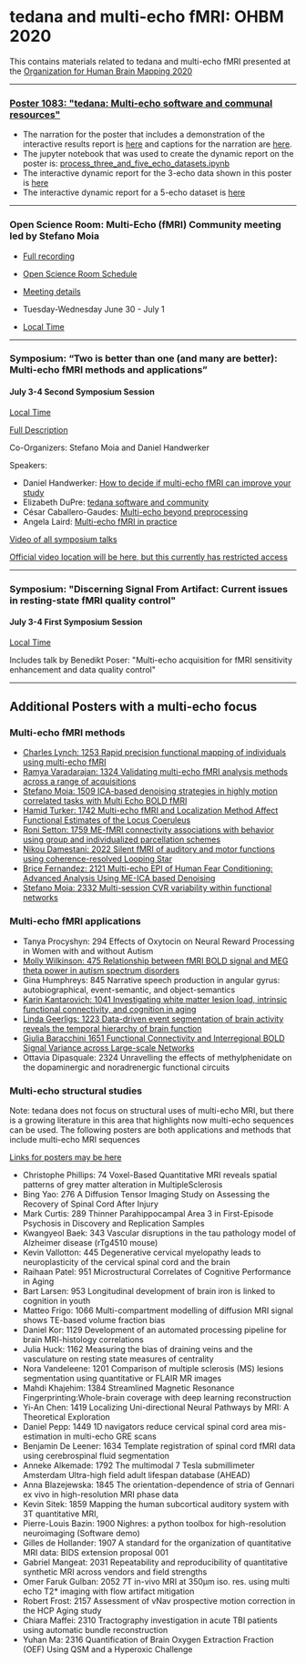 # tedana and multi-echo fMRI: OHBM 2020

This contains materials related to tedana and multi-echo fMRI presented at the [Organization for Human Brain Mapping 2020](https://www.humanbrainmapping.org/i4a/pages/index.cfm?pageid=3958)

-----

### [Poster 1083: "tedana: Multi-echo software and communal resources"](./docs/OHBM2020_1083_tedana_poster_with_links.pdf)
* The narration for the poster that includes a demonstration of the interactive results report is [here](./docs/OHBM2020_1083_tedana_poster_narration.mp4) and captions for the narration are [here](./docs/OHBM2020_1083_tedana_poster_narration.srt).
* The jupyter notebook that was used to create the dynamic report on the poster is: [process_three_and_five_echo_datasets.ipynb](./process_three_and_five_echo_datasets.ipynb)
* The interactive dynamic report for the 3-echo data shown in this poster is [here](https://me-ica.github.io/tedana-ohbm-2020/three-echo-report/tedana_report.html)
* The interactive dynamic report for a 5-echo dataset  is [here](https://me-ica.github.io/tedana-ohbm-2020/five-echo-report/tedana_report.html)

-----

### Open Science Room: Multi-Echo (fMRI) Community meeting led by Stefano Moia
* [Full recording](https://youtu.be/bm4gfoFNw3g)
* [Open Science Room Schedule](https://ohbm.github.io/osr2020/schedule/emea)

* [Meeting details](https://github.com/ohbm/osr2020/issues/51)
* Tuesday-Wednesday June 30 - July 1
* [Local Time](https://arewemeetingyet.com/New%20York/2020-06-30/15:00/Multi-echo%20(fMRI)%20community%20meeting)

-----

### Symposium: “Two is better than one (and many are better): Multi-echo fMRI methods and applications”
#### July 3-4 Second Symposium Session
[Local Time](https://arewemeetingyet.com/New%20York/2020-07-03/24:00/Two%20is%20better%20than%20one%20(and%20many%20are%20better):%20Multi-echo%20fMRI%20methods%20and%20applications)

[Full Description](https://www.humanbrainmapping.org/files/2020/OHBM_Two.pdf)

Co-Organizers: Stefano Moia and Daniel Handwerker

Speakers:
* Daniel Handwerker: [How to decide if multi-echo fMRI can improve your study](https://doi.org/10.6084/m9.figshare.12649250.v1)
* Elizabeth DuPre: [tedana software and community](https://doi.org/10.6084/m9.figshare.12645545.v1)
* César Caballero-Gaudes: [Multi-echo beyond preprocessing](https://doi.org/10.6084/m9.figshare.12756143.v1)
* Angela Laird: [Multi-echo fMRI in practice](https://osf.io/dqha3/)

[Video of all symposium talks](https://drive.google.com/file/d/1iljCldQb11lfKIo33w3GzGKQ1eI7iT5I/view?usp=sharing)

[Official video location will be here, but this currently has restricted access](https://www.pathlms.com/ohbm)

-----

### Symposium: "Discerning Signal From Artifact: Current issues in resting-state fMRI quality control"
#### July 3-4 First Symposium Session
[Local Time](https://arewemeetingyet.com/New%20York/2020-07-03/23:00/Multi-echo%20acquisition%20for%20fMRI%20sensitivity%20enhancement%20and%20data%20quality%20control)

Includes talk by Benedikt Poser: "Multi-echo acquisition for fMRI sensitivity enhancement and data quality control"

-----

## Additional Posters with a multi-echo focus

### Multi-echo fMRI methods
* [Charles Lynch: 1253 Rapid precision functional mapping of individuals using multi-echo fMRI](https://cdn-akamai.6connex.com/645/1827//Lynch_etal_ME_Reliability_OHBM_2020_15922678529503663.pdf)
* [Ramya Varadarajan: 1324 Validating multi-echo fMRI analysis methods across a range of acquisitions](https://github.com/ramyav97/multi-echo-fMRI-OHBM-2020)
* [Stefano Moia: 1509 ICA-based denoising strategies in highly motion correlated tasks with Multi Echo BOLD fMRI](https://cdn-akamai.6connex.com/645/1827//Moia_OHBM_1509_15922381110809123.pdf) 
* [Hamid Turker: 1742 Multi-echo fMRI and Localization Method Affect Functional Estimates of the Locus Coeruleus](https://cdn-akamai.6connex.com/645/1827//OHBM_2020_1592236367538722.pdf)
* [Roni Setton: 1759 ME-fMRI connectivity associations with behavior using group and individualized parcellation schemes](https://raw.githack.com/rsetton/misc/master/OHBM_L%26R.pdf)
* [Nikou Damestani: 2022 Silent fMRI of auditory and motor functions using coherence-resolved Looping Star](https://cdn-akamai.6connex.com/645/1827//Poster2022_NLDamestani_15919783112583912.pdf)
* [Brice Fernandez: 2121 Multi-echo EPI of Human Fear Conditioning: Advanced Analysis Using ME-ICA based Denoising](https://cdn-akamai.6connex.com/645/1827//2121_Poster_OHBM2020_Fernandez_15919875568204938.pdf)
* [Stefano Moia: 2332 Multi-session CVR variability within functional networks](https://cdn-akamai.6connex.com/645/1827//Moia_OHBM_2332_15922382460251119.pdf)

### Multi-echo fMRI applications
* Tanya Procyshyn: 294 Effects of Oxytocin on Neural Reward Processing in Women with and without Autism
* [Molly Wilkinson: 475 Relationship between fMRI BOLD signal and MEG theta power in autism spectrum disorders](https://cdn-akamai.6connex.com/645/1827//OHBM_poster_15921884565277259.pdf)
* Gina Humphreys: 845 Narrative speech production in angular gyrus: autobiographical, event-semantic, and object-semantics
* [Karin Kantarovich: 1041 Investigating white matter lesion load, intrinsic functional connectivity, and cognition in aging](https://cdn-akamai.6connex.com/645/1827//OHBM_KK_2020_FINAL_1592010231729494.pdf)
* [Linda Geerligs: 1223 Data-driven event segmentation of brain activity reveals the temporal hierarchy of brain function](https://cdn-akamai.6connex.com/645/1827//Poster_OHBM_15922448486205692.pdf)
* [Giulia Baracchini 1651 Functional Connectivity and Interregional BOLD Signal Variance across Large-scale Networks](https://cdn-akamai.6connex.com/645/1827//OHBM2020_poster_15919866947239243.pdf)
* Ottavia Dipasquale: 2324 Unravelling the effects of methylphenidate on the dopaminergic and noradrenergic functional circuits

### Multi-echo structural studies
Note: tedana does not focus on structural uses of multi-echo MRI, but there is a growing literature in this area that highlights now multi-echo sequences can be used. The following posters are both applications and methods that include multi-echo MRI sequences

[Links for posters may be here](https://datalad-datasets.github.io/ohbm2020-posters/#/)

* Christophe Phillips: 74 Voxel-Based Quantitative MRI reveals spatial patterns of grey matter alteration in MultipleSclerosis
* Bing Yao: 276 A Diffusion Tensor Imaging Study on Assessing the Recovery of Spinal Cord After Injury
* Mark Curtis: 289 Thinner Parahippocampal Area 3 in
 First-Episode Psychosis in Discovery and Replication Samples
* Kwangyeol Baek: 343 Vascular disruptions in the tau pathology model of Alzheimer disease (rTg4510 mouse)
* Kevin Vallotton: 445 Degenerative cervical myelopathy leads to neuroplasticity of the cervical spinal cord and the brain
* Raihaan Patel: 951 Microstructural Correlates of Cognitive Performance in Aging
* Bart Larsen: 953 Longitudinal development of brain iron is linked to cognition in youth
* Matteo Frigo: 1066 Multi-compartment modelling of diffusion MRI signal shows TE-based volume fraction bias
* Daniel Kor: 1129 Development of an automated processing pipeline for brain MRI-histology correlations
* Julia Huck: 1162 Measuring the bias of draining veins and the vasculature on resting state measures of centrality
* Nora Vandeleene: 1201 Comparison of multiple sclerosis (MS) lesions segmentation using quantitative or FLAIR MR images
* Mahdi Khajehim: 1384 Streamlined Magnetic Resonance Fingerprinting:Whole-brain coverage with deep learning reconstruction
* Yi-An Chen: 1419 Localizing Uni-directional Neural Pathways by MRI: A Theoretical Exploration
* Daniel Pepp: 1449 1D navigators reduce cervical spinal cord area mis-estimation in multi-echo GRE scans
* Benjamin De Leener: 1634 Template registration of spinal cord fMRI data using cerebrospinal fluid segmentation
* Anneke Alkemade: 1792 The multimodal 7 Tesla submillimeter Amsterdam Ultra-high field adult lifespan database (AHEAD)
* Anna Blazejewska: 1845 The orientation-dependence of stria of Gennari ex vivo in high-resolution MRI phase data
* Kevin Sitek: 1859 Mapping the human subcortical auditory system with 3T quantitative MRI, 
* Pierre-Louis Bazin: 1900 Nighres: a python toolbox for high-resolution neuroimaging (Software demo)
* Gilles de Hollander: 1907 A standard for the organization of quantitative MRI data: BIDS extension proposal 001
* Gabriel Mangeat: 2031 Repeatability and reproducibility of quantitative synthetic MRI across vendors and field strengths
* Omer Faruk Gulban: 2052 7T in-vivo MRI at 350μm iso. res. using multi echo T2* imaging with flow artifact mitigation
* Robert Frost: 2157 Assessment of vNav prospective motion correction in the HCP Aging study
* Chiara Maffei: 2310 Tractography investigation in acute TBI patients using automatic bundle reconstruction
* Yuhan Ma: 2316 Quantification of Brain Oxygen Extraction Fraction (OEF) Using QSM and a Hyperoxic Challenge
